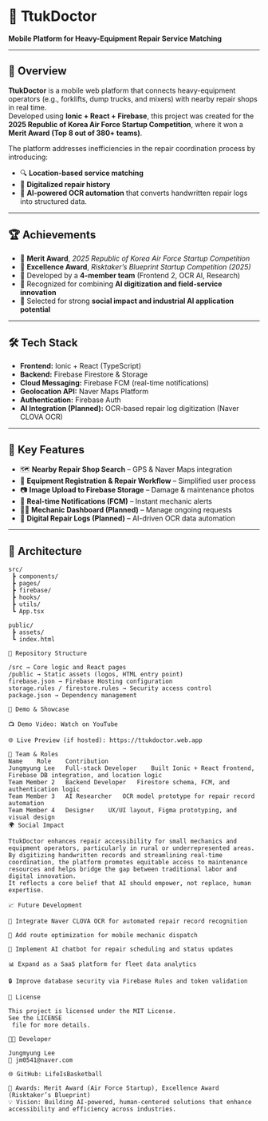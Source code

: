 # 🚚 TtukDoctor  
**Mobile Platform for Heavy-Equipment Repair Service Matching**

---

## 📘 Overview  
**TtukDoctor** is a mobile web platform that connects heavy-equipment operators (e.g., forklifts, dump trucks, and mixers) with nearby repair shops in real time.  
Developed using **Ionic + React + Firebase**, this project was created for the **2025 Republic of Korea Air Force Startup Competition**, where it won a **Merit Award (Top 8 out of 380+ teams)**.  

The platform addresses inefficiencies in the repair coordination process by introducing:
- 🔍 **Location-based service matching**
- 🧾 **Digitalized repair history**
- 🤖 **AI-powered OCR automation** that converts handwritten repair logs into structured data.

---

## 🏆 Achievements  
- 🥇 **Merit Award**, *2025 Republic of Korea Air Force Startup Competition*  
- 🧠 **Excellence Award**, *Risktaker’s Blueprint Startup Competition (2025)*  
- 👥 Developed by a **4-member team** (Frontend 2, OCR AI, Research)  
- 🚀 Recognized for combining **AI digitization and field-service innovation**  
- 🎯 Selected for strong **social impact and industrial AI application potential**

---

## 🛠️ Tech Stack  
- **Frontend:** Ionic + React (TypeScript)  
- **Backend:** Firebase Firestore & Storage  
- **Cloud Messaging:** Firebase FCM (real-time notifications)  
- **Geolocation API:** Naver Maps Platform  
- **Authentication:** Firebase Auth  
- **AI Integration (Planned):** OCR-based repair log digitization (Naver CLOVA OCR)

---

## 🧠 Key Features  
- 🗺️ **Nearby Repair Shop Search** – GPS & Naver Maps integration  
- 🔧 **Equipment Registration & Repair Workflow** – Simplified user process  
- 📷 **Image Upload to Firebase Storage** – Damage & maintenance photos  
- 🔔 **Real-time Notifications (FCM)** – Instant mechanic alerts  
- 👨‍🔧 **Mechanic Dashboard (Planned)** – Manage ongoing requests  
- 🧾 **Digital Repair Logs (Planned)** – AI-driven OCR data automation  

---

## 🧩 Architecture  
```plaintext
src/
 ┣ components/
 ┣ pages/
 ┣ firebase/
 ┣ hooks/
 ┣ utils/
 ┗ App.tsx

public/
 ┣ assets/
 ┗ index.html

📂 Repository Structure

/src → Core logic and React pages
/public → Static assets (logos, HTML entry point)
firebase.json → Firebase Hosting configuration
storage.rules / firestore.rules → Security access control
package.json → Dependency management

🎥 Demo & Showcase

📺 Demo Video: Watch on YouTube

🌐 Live Preview (if hosted): https://ttukdoctor.web.app

👥 Team & Roles
Name	Role	Contribution
Jungmyung Lee	Full-stack Developer	Built Ionic + React frontend, Firebase DB integration, and location logic
Team Member 2	Backend Developer	Firestore schema, FCM, and authentication logic
Team Member 3	AI Researcher	OCR model prototype for repair record automation
Team Member 4	Designer	UX/UI layout, Figma prototyping, and visual design
🌍 Social Impact

TtukDoctor enhances repair accessibility for small mechanics and equipment operators, particularly in rural or underrepresented areas.
By digitizing handwritten records and streamlining real-time coordination, the platform promotes equitable access to maintenance resources and helps bridge the gap between traditional labor and digital innovation.
It reflects a core belief that AI should empower, not replace, human expertise.

📈 Future Development

🤖 Integrate Naver CLOVA OCR for automated repair record recognition

🧭 Add route optimization for mobile mechanic dispatch

💬 Implement AI chatbot for repair scheduling and status updates

📊 Expand as a SaaS platform for fleet data analytics

🔒 Improve database security via Firebase Rules and token validation

🧾 License

This project is licensed under the MIT License.
See the LICENSE
 file for more details.

👨‍💻 Developer

Jungmyung Lee
📧 jm0541@naver.com

🌐 GitHub: LifeIsBasketball

🏅 Awards: Merit Award (Air Force Startup), Excellence Award (Risktaker’s Blueprint)
💡 Vision: Building AI-powered, human-centered solutions that enhance accessibility and efficiency across industries.
